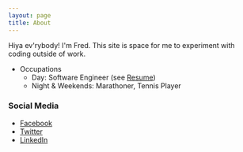 ```yaml
---
layout: page
title: About
---
```


Hiya ev'rybody! I'm Fred. This site is space for me to experiment with
coding outside of work.

* Occupations
  * Day: Software Engineer (see [Resume](/about/resume/))
  * Night & Weekends: Marathoner, Tennis Player

### Social Media

* [Facebook](https://fb.me/frdzy)
* [Twitter](https://twitter.com/frdzy)
* [LinkedIn](https://linkedin.com/in/frdzy)
